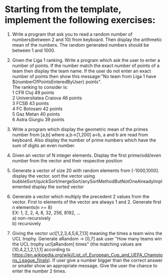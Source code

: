 # Starting from the template, implement the following exercises:

1) Write a program that ask you to read a random number of numbers(between 2 and 10) from keyboard. Then display the arithmetic mean of the numbers. 
The random generated numbers should be between 1 and 1000. 

2) Given the Liga 1 ranking. Write a program which ask the user to enter a number of points. If the number match the exact number of points of a team then display the team name.
If the user do not enter an exact number of points then show this message:"No team from Liga 1 have ${numberOfPointsEnteredByUser} points".
<br>The ranking to consider is:<br>
1 CFR Cluj 49 points<br>
2 Universitatea Craiova 46 points<br>
3 FCSB 43 points<br>
4 FC Botosani 42 points<br>
5 Gaz Metan 40 points<br>
6 Astra Giurgiu 39 points<br>

3) Write a program which display the geometric mean of the primes number from [a,b] where a,b->[1,200] a<b, a and b are read from keyboard.
Also display the number of prime numbers which have the sum of digits an even number.

4) Given an vector of N integer elements. Display the first prime/odd/even number from the vector and their respective position

5) Generate a vector of size 20 with random elements from [-1000,1000].
	display the vector.
	sort the vector using bubbleSort/quickSort/mergeSort/anySortMethodButNotOneAlreadyImplemented
	display the sorted vector

6) Generate a vector which multiply the precedent 2 values from the vector. First to elements of the vector are always 1 and 2. Generate first n elements(n >= 8)
<br> EX: 1, 2, 2, 4, 8, 32, 256, 8192, ...
	<br>a) non-recursively 
	<br>b) recursively

7) Giving the vector ucl[1,2,3,4,5,6,7,13] meaning the times a team wins the UCL trophy.
Generate aRandom -> [0,7] ask user "How many teams win the UCL trophy ucl[aRandom] times"
(the matching values are [10,4,2,1,2,1,1,1] according to https://en.wikipedia.org/wiki/List_of_European_Cup_and_UEFA_Champions_League_finals).
If user give a number bigger than the correct answer or smaller show an appropriate message. Give the user the chance to enter the number 2 times.   
